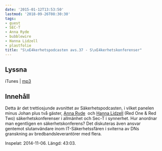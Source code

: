 ```yaml
---
date: '2015-01-12T13:53:50'
lastmod: '2018-09-26T08:30:30'
tags:
- guest
- SEC-T
- Anna Ryde
- bubblewire
- Hanna Lidzell
- plastfolie
title: "S\xE4kerhetspodcasten avs.37 - S\xE4kerhetskonferenser"
---
```

## Lyssna

iTunes \| [mp3](http://traffic.libsyn.com/sakerhetspodcasten/sakpodcastenredteam2.mp3)

## Innehåll

Detta är det trettiosjunde avsnittet av Säkerhetspodcasten, i vilket panelen minus Johan plus två gäster, [Anna Ryde](https://twitter.com/bubblewire)  och [Hanna Lidzell](https://twitter.com/plastfolie)  (Red One & Red Two) säkerhetskonferenser i allmänhet och Sec-T i synnerhet. Hur anordnar man egentligen en säkerhetskonferens? Det diskuteras även ansvar gentemot slutanvändare inom IT-Säkerhetssfären i sviterna av DNs granskning av bredbandsleverantörer med flera.

Inspelat: 2014-11-06. Längd: 43:03.
